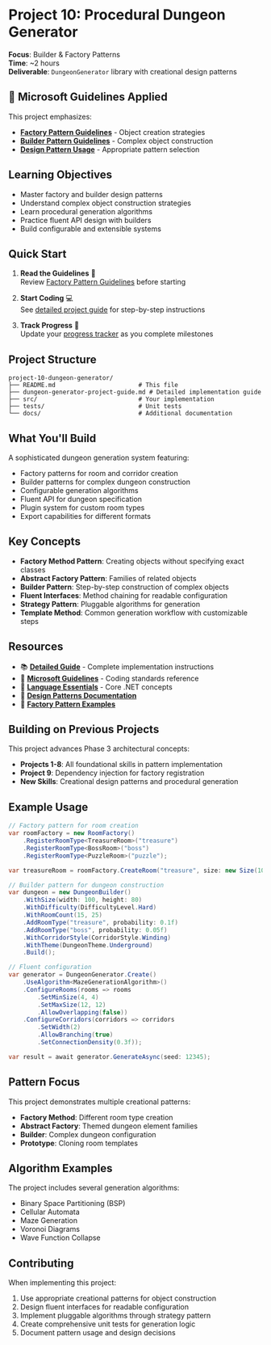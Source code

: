 # Project 10: Procedural Dungeon Generator

**Focus**: Builder & Factory Patterns  
**Time**: ~2 hours  
**Deliverable**: `DungeonGenerator` library with creational design patterns

## 📏 Microsoft Guidelines Applied

This project emphasizes:

- **[Factory Pattern Guidelines](../microsoft-design-guidelines.md#factory-patterns)** - Object creation strategies
- **[Builder Pattern Guidelines](../microsoft-design-guidelines.md#builder-patterns)** - Complex object construction
- **[Design Pattern Usage](../microsoft-design-guidelines.md#design-patterns)** - Appropriate pattern selection

## Learning Objectives

- Master factory and builder design patterns
- Understand complex object construction strategies
- Learn procedural generation algorithms
- Practice fluent API design with builders
- Build configurable and extensible systems

## Quick Start

1. **Read the Guidelines** 📖  
   Review [Factory Pattern Guidelines](../microsoft-design-guidelines.md#factory-patterns) before starting

2. **Start Coding** 💻  
   See [detailed project guide](dungeon-generator-project-guide.md) for step-by-step instructions

3. **Track Progress** 🎯  
   Update your [progress tracker](../progress-tracker.md) as you complete milestones

## Project Structure

```
project-10-dungeon-generator/
├── README.md                       # This file
├── dungeon-generator-project-guide.md # Detailed implementation guide
├── src/                            # Your implementation
├── tests/                          # Unit tests
└── docs/                           # Additional documentation
```

## What You'll Build

A sophisticated dungeon generation system featuring:

- Factory patterns for room and corridor creation
- Builder patterns for complex dungeon construction
- Configurable generation algorithms
- Fluent API for dungeon specification
- Plugin system for custom room types
- Export capabilities for different formats

## Key Concepts

- **Factory Method Pattern**: Creating objects without specifying exact classes
- **Abstract Factory Pattern**: Families of related objects
- **Builder Pattern**: Step-by-step construction of complex objects
- **Fluent Interfaces**: Method chaining for readable configuration
- **Strategy Pattern**: Pluggable algorithms for generation
- **Template Method**: Common generation workflow with customizable steps

## Resources

- 📚 **[Detailed Guide](dungeon-generator-project-guide.md)** - Complete implementation instructions
- 📖 **[Microsoft Guidelines](../microsoft-design-guidelines.md)** - Coding standards reference
- 🧠 **[Language Essentials](../language-essentials.md)** - Core .NET concepts
- 📘 **[Design Patterns Documentation](https://learn.microsoft.com/en-us/dotnet/standard/design-guidelines/)**
- 📘 **[Factory Pattern Examples](https://learn.microsoft.com/en-us/dotnet/api/system.activator)**

## Building on Previous Projects

This project advances Phase 3 architectural concepts:

- **Projects 1-8**: All foundational skills in pattern implementation
- **Project 9**: Dependency injection for factory registration
- **New Skills**: Creational design patterns and procedural generation

## Example Usage

```csharp
// Factory pattern for room creation
var roomFactory = new RoomFactory()
    .RegisterRoomType<TreasureRoom>("treasure")
    .RegisterRoomType<BossRoom>("boss")
    .RegisterRoomType<PuzzleRoom>("puzzle");

var treasureRoom = roomFactory.CreateRoom("treasure", size: new Size(10, 8));

// Builder pattern for dungeon construction
var dungeon = new DungeonBuilder()
    .WithSize(width: 100, height: 80)
    .WithDifficulty(DifficultyLevel.Hard)
    .WithRoomCount(15, 25)
    .AddRoomType("treasure", probability: 0.1f)
    .AddRoomType("boss", probability: 0.05f)
    .WithCorridorStyle(CorridorStyle.Winding)
    .WithTheme(DungeonTheme.Underground)
    .Build();

// Fluent configuration
var generator = DungeonGenerator.Create()
    .UseAlgorithm<MazeGenerationAlgorithm>()
    .ConfigureRooms(rooms => rooms
        .SetMinSize(4, 4)
        .SetMaxSize(12, 12)
        .AllowOverlapping(false))
    .ConfigureCorridors(corridors => corridors
        .SetWidth(2)
        .AllowBranching(true)
        .SetConnectionDensity(0.3f));

var result = await generator.GenerateAsync(seed: 12345);
```

## Pattern Focus

This project demonstrates multiple creational patterns:

- **Factory Method**: Different room type creation
- **Abstract Factory**: Themed dungeon element families
- **Builder**: Complex dungeon configuration
- **Prototype**: Cloning room templates

## Algorithm Examples

The project includes several generation algorithms:

- Binary Space Partitioning (BSP)
- Cellular Automata
- Maze Generation
- Voronoi Diagrams
- Wave Function Collapse

## Contributing

When implementing this project:

1. Use appropriate creational patterns for object construction
2. Design fluent interfaces for readable configuration
3. Implement pluggable algorithms through strategy pattern
4. Create comprehensive unit tests for generation logic
5. Document pattern usage and design decisions
